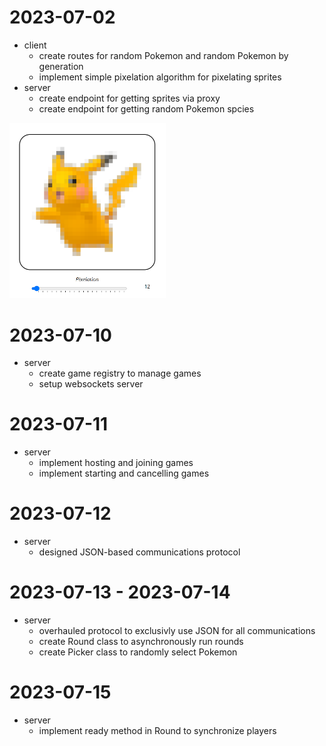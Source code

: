 # 2023-07-02

* client
    * create routes for random Pokemon and random Pokemon by generation
    * implement simple pixelation algorithm for pixelating sprites
* server
    * create endpoint for getting sprites via proxy
    * create endpoint for getting random Pokemon spcies
<img alt="pixelchu" src="scrots/pixelchu.PNG" width="250"/>

# 2023-07-10

* server
    * create game registry to manage games
    * setup websockets server

# 2023-07-11

* server
    * implement hosting and joining games
    * implement starting and cancelling games

# 2023-07-12

* server
    * designed JSON-based communications protocol

# 2023-07-13 - 2023-07-14

* server
    * overhauled protocol to exclusivly use JSON for all communications
    * create Round class to asynchronously run rounds
    * create Picker class to randomly select Pokemon

# 2023-07-15

* server
    * implement ready method in Round to synchronize players